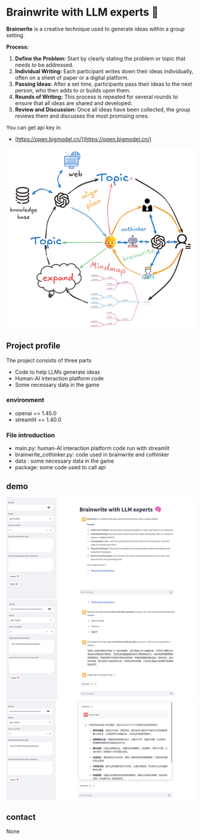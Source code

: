 # Brainwrite with LLM experts 🧠

**Brainwrite** is a creative technique used to generate ideas within a group setting. 

**Process:**
1. **Define the Problem:** Start by clearly stating the problem or topic that needs to be addressed.
2. **Individual Writing:** Each participant writes down their ideas individually, often on a sheet of paper or a digital platform.
3. **Passing Ideas:** After a set time, participants pass their ideas to the next person, who then adds to or builds upon them.
4. **Rounds of Writing:** This process is repeated for several rounds to ensure that all ideas are shared and developed.
5. **Review and Discussion:** Once all ideas have been collected, the group reviews them and discusses the most promising ones.

You can get api key in 
- [https://open.bigmodel.cn/](https://open.bigmodel.cn/)

![show](pic/show.png)



## Project profile

The project consists of three parts
- Code to help LLMs generate ideas
- Human-AI interaction platform code
- Some necessary data in the game


### environment
- openai == 1.45.0 
- streamlit == 1.40.0 

### File introduction
- main.py: human-AI interaction platform code run with streamlit
- brainwrite_cothinker.py: code used in brainwrite and cothinker
- data : some necessary data in the game
- package: some code used to call api


## demo
![demo1](pic/demo1.png)
![demo2](pic/demo2.png)
![demo3](pic/demo3.png)



## contact
None
